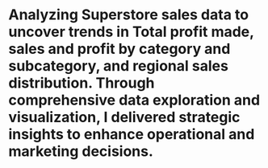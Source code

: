 # Analyzing Superstore sales data to uncover trends in Total profit made, sales and profit by category and subcategory, and regional sales distribution. Through comprehensive data exploration and visualization, I delivered strategic insights to enhance operational and marketing decisions.
